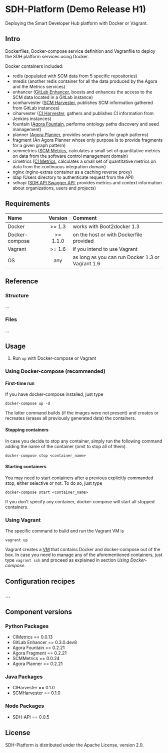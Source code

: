 # SDH-Platform (Demo Release H1)


Deploying the Smart Developer Hub platform with Docker or Vagrant.

## Intro
Dockerfiles, Docker-compose service definition and Vagranfile to deploy the SDH platform services using Docker.

Docker containers included:

- redis (populated with SCM data from 5 specific repositories)
- mredis (another redis container for all the data produced by the Agora and the Metrics services)
- enhancer ([GitLab Enhancer](https://github.com/SmartDeveloperHub/gitlab-enhancer), boosts and enhances the access to the SCM data located in a GitLab instance)
- scmharvester ([SCM Harvester](https://github.com/SmartDeveloperHub/sdh-scm-harvester), publishes SCM information gathered from GitLab instances)
- ciharvester ([CI Harvester](https://github.com/SmartDeveloperHub/sdh-ci-harvester), gathers and publishes CI information from Jenkins instances)
- fountain ([Agora Fountain](https://github.com/SmartDeveloperHub/agora-fountain), performs ontology paths discovery and seed management)
- planner ([Agora Planner](https://github.com/SmartDeveloperHub/agora-planner), provides search plans for graph patterns)
- fragment (An Agora Planner whose only purpose is to provide fragments for a given graph pattern)
- scmmetrics ([SCM Metrics](https://github.com/SmartDeveloperHub/sdh-scm-metrics), calculates a small set of quantitative metrics on data from the software control management domain)
- cimetrics ([CI Metrics](https://github.com/SmartDeveloperHub/sdh-ci-metrics), calculates a small set of quantitative metrics on data from the continuous integration domain)
- nginx (nginx-extras container as a caching reverse proxy)
- ldap (Users directory to authenticate request from the API)
- sdhapi ([SDH API Swagger API](https://github.com/SmartDeveloperHub/sdh-api), provides metrics and context information about organizations, users and projects)

## Requirements

|Name			|Version		|Comment										  |
|:--------------|:-------------:|:------------------------------------------------|
|Docker			|>= 1.3 		|works with Boot2docker 1.3						  |
|Docker-compose		|>= 1.1.0 		|on the host or with Dockerfile provided	  	|
|Vagrant		|>= 1.6 		|if you intend to use Vagrant				  	|
|OS				|any	 		|as long as you can run Docker 1.3 or Vagrant 1.6	  			|


## Reference

### Structure

...


### Files

...

## Usage

1. Run `up` with Docker-compose or Vagrant

### Using Docker-compose (recommended)

#### First-time run

If you have docker-compose installed, just type

	docker-compose up -d

The latter command builds (if the images were not present) and creates or recreates (erases all previously generated data) the containers.

#### Stopping containers

In case you decide to stop any container, simply run the following command adding the name of the container (omit to stop all of them).

	docker-compose stop <container_name>

#### Starting containers

You may need to start containers after a previous explicitly commanded stop, either selective or not. To do so, just type

	docker-compose start <container_name>

If you don't specify any container, docker-compose will start all stopped containers.

### Using Vagrant

The specific command to build and run the Vagrant VM is

	vagrant up

Vagrant creates a [VM](https://atlas.hashicorp.com/alejandrofcarrera/boxes/trusty64-docker) that contains Docker and docker-compose out of the box. In case you need to manage any of the aforementioned containers, just type `vagrant ssh` and proceed as explained in section *Using Docker-compose*.

## Configuration recipes

### ...

## Component versions

### Python Packages

* CIMetrics == 0.0.13
* GitLab Enhancer == 0.3.0.dev8
* Agora Fountain == 0.2.21
* Agora Fragment == 0.2.21
* SCMMetrics == 0.0.24
* Agora Planner == 0.2.21

### Java Packages

* CIHarvester == 0.1.0
* SCMHarvester == 0.1.0

### Node Packages

* SDH-API == 0.0.5


## License

SDH-Platform is distributed under the Apache License, version 2.0.
